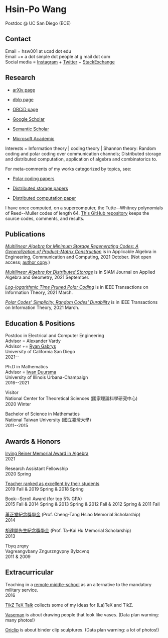 
# Hsin-Po Wang

Postdoc @ UC San Diego (ECE)

## Contact

Email = hsw001 at ucsd dot edu  
Email += a dot simple dot people at g mail dot com  
Social media =
[Instagram](https://www.instagram.com/xymbol.1/) +
[Twitter](https://twitter.com/Xymbol_1) +
[StackExchange](https://stackexchange.com/users/4418253/symbol-1)

## Research

* [arXiv page](https://arxiv.org/a/wang_h_8.html)

* [dblp page](https://dblp.org/pid/75/329-1.html)

* [ORCiD page](https://orcid.org/0000-0003-2574-1510)

* [Google Scholar](https://scholar.google.com/citations?user=tJ8-ChgAAAAJ)

* [Semantic Scholar](https://www.semanticscholar.org/author/Hsin-Po-Wang/3003115)

* [Microsoft Academic](https://academic.microsoft.com/profile/g141337f-e259-4116-9954-g46j0ef17e2h/Symbol/)

Interests =
Information theory | coding theory | Shannon theory:
Random coding and polar coding over communication channels;
Distributed storage and distributed computation,
application of algebra and combinatorics to.

For meta-comments of my works categorized by topics, see:

* [Polar coding papers](/paper/polar)

* [Distributed storage papers](/paper/storage)

* [Distributed computation paper](/paper/compute)

I have once computed, on a supercomputer,
the Tutte--Whitney polynomials of Reed--Muller codes of length 64.
[This GitHub repository](https://github.com/Symbol1/BlueWaters-RM64)
keeps the source codes, comments, and results.

## Publications

[*Multilinear Algebra for Minimum Storage Regenerating Codes: A Generalization of Product-Matrix Construction*](https://doi.org/10.1007/s00200-021-00526-3)
is in Applicable Algebra in Engineering, Communication and Computing, 2021 October.
(Not open access; [author copy]((https://rdcu.be/cyJs2)).)

[*Multilinear Algebra for Distributed Storage*](https://doi.org/10.1137/20M1346742)
is in SIAM Journal on Applied Algebra and Geometry, 2021 September.

[*Log-logarithmic Time Pruned Polar Coding*](https://doi.org/10.1109/TIT.2020.3041523)
is in IEEE Transactions on Information Theory, 2021 March.

[*Polar Codes' Simplicity, Random Codes' Durability*](https://doi.org/10.1109/TIT.2020.3041570)
is in IEEE Transactions on Information Theory, 2021 March.

## Education & Positions

Postdoc in Electrical and Computer Engineering  
Advisor = Alexander Vardy  
Advisor += [Ryan Gabrys](https://sites.google.com/view/ryangabrys/home)  
University of California San Diego  
2021--

Ph.D in Mathematics  
Advisor = [Iwan Duursma](https://faculty.math.illinois.edu/~duursma/)  
University of Illinois Urbana-Champaign  
2016--2021

Visitor  
National Center for Theoretical Sciences (國家理論科學研究中心)  
2020 Winter

Bachelor of Science in Mathematics  
National Taiwan University (國立臺灣大學)  
2011--2015

## Awards & Honors

[Irving Reiner Memorial Award in Algebra](https://math.illinois.edu/academics/graduate-program/funding/graduate-awards-and-fellowships/irving-reiner-memorial-award-and)  
2021

Research Assistant Fellowship  
2020 Spring

[Teacher ranked as excellent by their students](https://go.illinois.edu/lotrae)  
2019 Fall & 2019 Spring & 2018 Spring

Book--Scroll Award (for top 5% GPA)  
2015 Fall & 2014 Spring & 2013 Spring & 2012 Fall & 2012 Spring & 2011 Fall

[蕭正堂紀念獎學金](http://140.112.51.185/scholarship/%E5%88%86%E9%A0%81/index%208.html)
(Prof. Cheng-Tang Hsiao Memorial Scholarship)  
2014

[胡達開先生紀念獎學金](http://140.112.51.185/scholarship/%E5%88%86%E9%A0%81/index%201.html)
(Prof. Ta-Kai Hu Memorial Scholarship)  
2013

Tbyq zrqny  
Vagreangvbany Zngurzngvpny Bylzcvnq  
2011 & 2009

## Extracurricular

Teaching in a [remote middle-school](https://goo.gl/maps/1BeM2h7fhFbhWBsm8)
as an alternative to the mandatory military service.  
2016

[TikZ TeX Talk](/ttt) collects some of my ideas for (La)TeX and TikZ.

[Vaseman](/vaseman) is about drawing people that look like vases.
(Data plan warning: many photos!)

[Oriclip](/oriclip) is about binder clip sculptures.
(Data plan warning: a lot of photos!)
